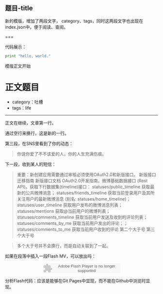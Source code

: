 ## 题目-title

新的模版，增加了两段文字， category、tags，同时这两段文字也出现在index.json中，便于阅读、查阅。

===

代码展示：
```python
print "hello, world."
```

模版正文开始

# 正文题目
- category：吐槽
- tags：life

---

正文在继续，文章第一行。

通过空行来换行，这是新的一行。

第三段，在SNS里看到了你的动态：

>你说你爱了不不该爱的人，你的人生充满伤痕。

下一段，收到某人的短信：

>重要：新创建应用需要通过审核必须使用OAuth2.0和新版接口。 新版接口迁移指南 新版接口文档 OAuth2.0开发指南。微博基础数据接口 (Rest API)。获取下行数据集(timeline)接口： statuses/public_timeline 获取最新的公共微博消息；    statuses/friends_timeline 获取当前登录用户及其所关注用户的最新微博消息 (别名: statuses/home_timeline)；    statuses/user_timeline 获取用户发布的微博消息列表；    statuses/mentions 获取@当前用户的微博列表；    statuses/comments_timeline 获取当前用户发送及收到的评论列表；    statuses/comments_by_me 获取当前用户发出的评论；；    statuses/comments_to_me 获取当前用户收到的评论 
>第二个大于号
>第三个大于号

>多个大于号并不会换行，而是自动关联到了一起。

如果在段落中插入一段Flash MV，可以放出吗：

<p style="text-align:center"><embed src="http://www.xiami.com/widget/0_374459/singlePlayer.swf" type="application/x-shockwave-flash" width="257" height="33" wmode="transparent"></embed></p>

分析Flash代码：应该是能够在Git Pages中显现，而不能在Github中浏览时显现。

